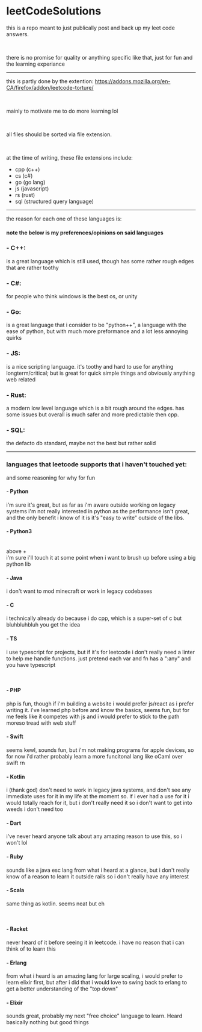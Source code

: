 # leetCodeSolutions

this is a repo meant to just publically post and back up my leet code answers.

<br/>

there is no promise for quality or anything specific like that, just for fun and the learning experiance

<hr/>

this is partly done by the extention: https://addons.mozilla.org/en-CA/firefox/addon/leetcode-torture/

<br/>

mainly to motivate me to do more learning lol

<br/>

all files should be sorted via file extension.

<br/>

at the time of writing, these file extensions include:

- cpp (c++)
- cs (c#)
- go (go lang)
- js (javascript)
- rs (rust)
- sql (structured query language)

<hr/>

the reason for each one of these languages is:

#### note the below is my preferences/opinions on said languages

### - C++:

is a great language which is still used, though has some rather rough edges that are rather toothy

### - C#:

for people who think windows is the best os, or unity

### - Go:

is a great language that i consider to be "python++", a language with the ease of python, but with much more preformance and a lot less annoying quirks

### - JS:

is a nice scripting language. it's toothy and hard to use for anything longterm/critical; but is great for quick simple things and obviously anything web related

### - Rust:

a modern low level language which is a bit rough around the edges. has some issues but overall is much safer and more predictable then cpp.

### - SQL:

the defacto db standard, maybe not the best but rather solid

<hr/>

### languages that leetcode supports that i haven't touched yet:

and some reasoning for why for fun

#### - Python <br/>

i'm sure it's great, but as far as i'm aware outside working on legacy systems i'm not really interested in python as the performance isn't great, and the only benefit i know of it is it's "easy to write" outside of the libs.

#### - Python3 <br/>

<br/>
above + <br/>
i'm sure i'll touch it at some point when i want to brush up before using a big python lib

#### - Java

i don't want to mod minecraft or work in legacy codebases

#### - C

i technically already do because i do cpp, which is a super-set of c but bluhbluhbluh you get the idea

#### - TS

i use typescript for projects, but if it's for leetcode i don't really need a linter to help me handle functions. just pretend each var and fn has a ":any" and you have typescript

<br/>

#### - PHP

php is fun, though if i'm building a website i would prefer js/react as i prefer writing it. i've learned php before and know the basics, seems fun, but for me feels like it competes with js and i would prefer to stick to the path moreso tread with web stuff

#### - Swift

seems kewl, sounds fun, but i'm not making programs for apple devices, so for now i'd rather probably learn a more funcitonal lang like oCaml over swift rn

#### - Kotlin

i (thank god) don't need to work in legacy java systems, and don't see any immediate uses for it in my life at the moment so. if i ever had a use for it i would totally reach for it, but i don't really need it so i don't want to get into weeds i don't need too

#### - Dart

i've never heard anyone talk about any amazing reason to use this, so i won't lol

#### - Ruby

sounds like a java esc lang from what i heard at a glance, but i don't really know of a reason to learn it outside rails so i don't really have any interest

#### - Scala

same thing as kotlin. seems neat but eh

<br/>

#### - Racket

never heard of it before seeing it in leetcode. i have no reason that i can think of to learn this

#### - Erlang

from what i heard is an amazing lang for large scaling, i would prefer to learn elixir first, but after i did that i would love to swing back to erlang to get a better understanding of the "top down"

#### - Elixir

sounds great, probably my next "free choice" language to learn. Heard basically nothing but good things
